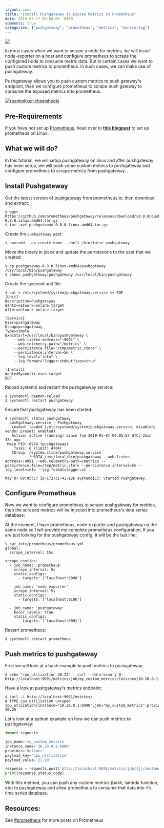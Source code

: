 ```yaml
---
layout: post
title: "Install Pushgateway to Expose Metrics to Prometheus"
date: 2019-05-17 07:04:03 -0400
comments: true
categories: ["pushgateway", "prometheus", "metrics", "monitoring"] 
---
```

![](https://user-images.githubusercontent.com/567298/57307750-696bb980-70e5-11e9-9b0b-73ad88bde6a3.png)

In most cases when we want to scrape a node for metrics, we will install node-exporter on a host and configure prometheus to scrape the configured node to consume metric data. But in certain cases we want to push custom metrics to prometheus. In such cases, we can make use of pushgateway.

Pushgateway allows you to push custom metrics to push gateway's endpoint, then we configure prometheus to scrape push gateway to consume the exposed metrics into prometheus.

<a href="https://github.com/ruanbekker/cheatsheets" target="_blank"><img alt="ruanbekker-cheatsheets" src="https://user-images.githubusercontent.com/567298/169162832-ef3019de-bc49-4d6c-b2a6-8ac17c457d24.png"></a>

## Pre-Requirements

If you have not set up [Prometheus](https://blog.ruanbekker.com/blog/2019/05/07/setup-prometheus-and-node-exporter-on-ubuntu-for-epic-monitoring/), head over to **[this blogpost](https://blog.ruanbekker.com/blog/2019/05/07/setup-prometheus-and-node-exporter-on-ubuntu-for-epic-monitoring/)** to set up prometheus on Linux.

## What we will do?

In this tutorial, we will setup pushgateway on linux and after pushgateway has been setup, we will push some custom metrics to pushgateway and configure prometheus to scrape metrics from pushgateway.

## Install Pushgateway

Get the latest version of [pushgateway](https://prometheus.io/download/) from prometheus.io, then download and extract:

```
$ wget https://github.com/prometheus/pushgateway/releases/download/v0.8.0/pushgateway-0.8.0.linux-amd64.tar.gz
$ tar -xvf pushgateway-0.8.0.linux-amd64.tar.gz
```

Create the `pushgateway` user:

```
$ useradd --no-create-home --shell /bin/false pushgateway
```

Move the binary in place and update the permissions to the user that we created:

```
$ cp pushgateway-0.8.0.linux-amd64/pushgateway /usr/local/bin/pushgateway
$ chown pushgateway:pushgateway /usr/local/bin/pushgateway
```

Create the systemd unit file:

```
$ cat > /etc/systemd/system/pushgateway.service << EOF
[Unit]
Description=Pushgateway
Wants=network-online.target
After=network-online.target

[Service]
User=pushgateway
Group=pushgateway
Type=simple
ExecStart=/usr/local/bin/pushgateway \
    --web.listen-address=":9091" \
    --web.telemetry-path="/metrics" \
    --persistence.file="/tmp/metric.store" \
    --persistence.interval=5m \
    --log.level="info" \
    --log.format="logger:stdout?json=true"

[Install]
WantedBy=multi-user.target
EOF
```

Reload systemd and restart the pushgateway service:

```
$ systemctl daemon-reload
$ systemctl restart pushgateway
```

Ensure that pushgateway has been started:

```
$ systemctl status pushgateway
  pushgateway.service - Pushgateway
   Loaded: loaded (/etc/systemd/system/pushgateway.service; disabled; vendor preset: enabled)
   Active: active (running) since Tue 2019-05-07 09:05:57 UTC; 2min 33s ago
 Main PID: 6974 (pushgateway)
    Tasks: 6 (limit: 4704)
   CGroup: /system.slice/pushgateway.service
           └─6974 /usr/local/bin/pushgateway --web.listen-address=:9091 --web.telemetry-path=/metrics --persistence.file=/tmp/metric.store --persistence.interval=5m --log.level=info --log.format=logger:st

May 07 09:05:57 ip-172-31-41-126 systemd[1]: Started Pushgateway.
```

## Configure Prometheus

Now we want to configure prometheus to scrape pushgateway for metrics, then the scraped metrics will be injected into prometheus's time series database:

At the moment, I have prometheus, node-exporter and pushgateway on the same node so I will provide my complete prometheus configuration, If you are just looking for the pushgateway config, it will be the last line:

```
$ cat /etc/prometheus/prometheus.yml
global:
  scrape_interval: 15s

scrape_configs:
  - job_name: 'prometheus'
    scrape_interval: 5s
    static_configs:
      - targets: ['localhost:9090']

  - job_name: 'node_exporter'
    scrape_interval: 5s
    static_configs:
      - targets: ['localhost:9100']

  - job_name: 'pushgateway'
    honor_labels: true
    static_configs:
      - targets: ['localhost:9091']
```

Restart prometheus:

```
$ systemctl restart prometheus
```

## Push metrics to pushgateway

First we will look at a bash example to push metrics to pushgateway:

```
$ echo "cpu_utilization 20.25" | curl --data-binary @- http://localhost:9091/metrics/job/my_custom_metrics/instance/10.20.0.1:9000/provider/hetzner
```

Have a look at pushgateway's metrics endpoint:

```
$ curl -L http://localhost:9091/metrics/
# TYPE cpu_utilization untyped
cpu_utlization{instance="10.20.0.1:9000",job="my_custom_metrics",provider="hetzner"} 20.25
```

Let's look at a python example on how we can push metrics to pushgateway:

```python
import requests

job_name='my_custom_metrics'
instance_name='10.20.0.1:9000'
provider='hetzner'
payload_key='cpu_utilization'
payload_value='21.90'

response = requests.post('http://localhost:9091/metrics/job/{j}/instance/{i}/team/{t}'.format(j=job_name, i=instance_name, t=team_name), data='{k} {v}\n'.format(k=payload_key, v=payload_value))
print(response.status_code)
```

With this method, you can push any custom metrics (bash, lambda function, etc) to pushgateway and allow prometheus to consume that data into it's time series database.

## Resources:

See [#prometheus](https://blog.ruanbekker.com/blog/categories/prometheus/) for more posts on Prometheus
